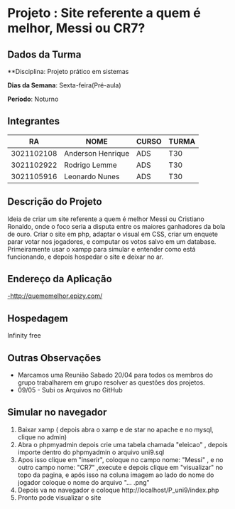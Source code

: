 # Projeto : Site referente a quem é melhor, Messi ou CR7?

## Dados da Turma

**Disciplina: Projeto prático em sistemas

**Dias da Semana**: Sexta-feira(Pré-aula)

**Período**: Noturno 


## Integrantes

|     RA     |        NOME       | CURSO |  TURMA |   
|------------|-------------------|-------|--------|
| 3021102108 | Anderson Henrique |  ADS  |  T30   |
| 3021102922 | Rodrigo Lemme     |  ADS  |  T30   |
| 3021105916 | Leonardo Nunes    |  ADS  |  T30   |



## Descrição do Projeto

Ideia de criar um site referente a quem é melhor Messi ou Cristiano Ronaldo, onde o foco seria a disputa entre os maiores ganhadores da bola de ouro.
Criar o site em php, adaptar o visual em CSS, criar um enquete parar votar nos jogadores, e computar os votos salvo em um database.
Primeiramente usar o xampp para simular e entender como está funcionando, e depois hospedar o site e deixar no ar.

## Endereço da Aplicação

[-](http://quememelhor.epizy.com/)http://quememelhor.epizy.com/


## Hospedagem

Infinity free

## Outras Observações

- Marcamos uma Reunião Sabado 20/04 para todos os membros do grupo trabalharem em grupo resolver as questões dos projetos.
- 09/05 - Subi os Arquivos no GitHub


## Simular no navegador

1) Baixar xamp ( depois abra o xamp e de star no apache e no mysql, clique no admin)
2) Abra o phpmyadmin depois crie uma tabela chamada "eleicao" , depois importe dentro do phpmyadmin o arquivo uni9.sql
3) Apos isso clique em "inserir", coloque no campo nome: "Messi" , e no outro campo nome: "CR7" ,execute e depois clique em "visualizar" no topo da pagina, e após isso na coluna imagem ao lado do nome do jogador coloque o nome do arquivo "... .png"
4) Depois va no navegador e coloque http://localhost/P_uni9/index.php 
5) Pronto pode visualizar o site
